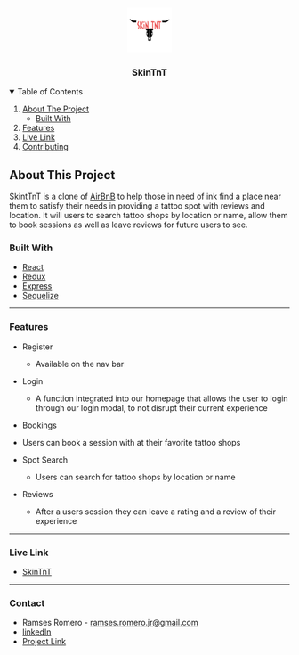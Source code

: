 <!-- PROJECT LOGO -->
<br />
<p align="center">
  <a href="https://github.com/RamsesRomeroJr/SkinTnT/">
    <img src="frontend/public/final-skinTnT.png" alt="Logo" width="80" height="80">
  </a> 
 
 <h3 align="center">SkinTnT</h3>

<!-- TABLE OF CONTENTS -->
<details open="open">
  <summary>Table of Contents</summary>
  <ol>
    <li>
      <a href="#about-the-project">About The Project</a>
      <ul>
        <li><a href="#built-with">Built With</a></li>
      </ul>
    </li>
    <li><a href="#features">Features</a></li>
    <li><a href="#live-link">Live Link</a></li>
    <li><a href="#contact">Contributing</a></li>
  </ol>
</details>

<!-- ABOUT THE PROJECT -->
## About This Project
SkintTnT is a clone of [AirBnB](https://www.airbnb.com/s/homes?location_search=NEARBY&search_type=HOMEPAGE_BANNER) to help those in need of ink find a place near them to satisfy their needs in providing a tattoo spot with reviews and location. It will users to search tattoo shops by location or name, allow them to book sessions as well as leave reviews for future users to see.

### Built With

* [React](https://reactjs.org/docs/getting-started.html)
* [Redux](https://react-redux.js.org/)
* [Express](https://expressjs.com/)
* [Sequelize](https://sequelize.org/) 

---

### Features
* Register
  * Available on the nav bar
  
* Login
  * A function integrated into our homepage that allows the user to login through our login modal, to not disrupt their current experience
  
 * Bookings
  * Users can book a session with at their favorite tattoo shops
  
* Spot Search
  * Users can search for tattoo shops by location or name
  
* Reviews
  * After a users session they can leave a rating and a review of their experience

---

### Live Link 
* [SkinTnT](https://skintnt.herokuapp.com/)

---


### Contact
- Ramses Romero - ramses.romero.jr@gmail.com
- [linkedIn]()
- [Project Link]()
